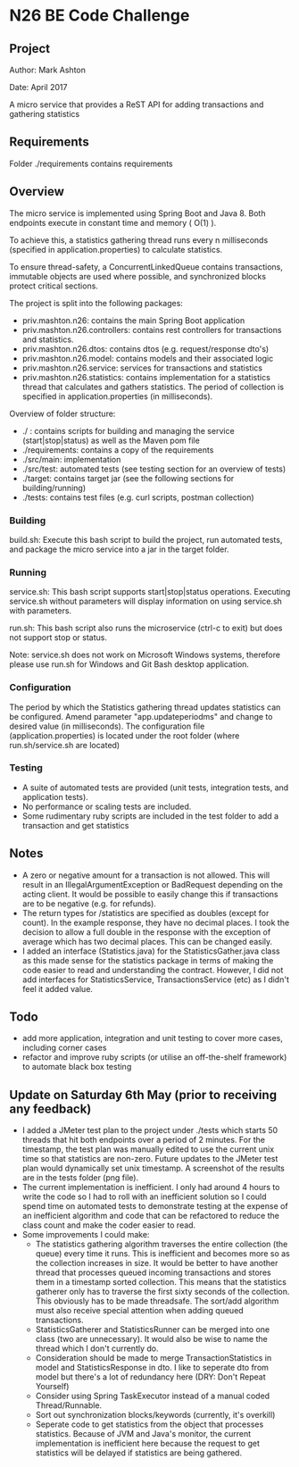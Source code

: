 # N26 BE Code Challenge

## Project
Author: Mark Ashton

Date: April 2017

A micro service that provides a ReST API for adding transactions and gathering statistics

## Requirements
Folder ./requirements contains requirements

## Overview
The micro service is implemented using Spring Boot and Java 8. Both endpoints execute in constant time and memory ( O(1) ).

To achieve this, a statistics gathering thread runs every n milliseconds (specified in application.properties) to calculate statistics.

To ensure thread-safety, a ConcurrentLinkedQueue contains transactions, immutable objects are used where possible, and synchronized blocks
protect critical sections.

The project is split into the following packages:

- priv.mashton.n26: contains the main Spring Boot application
- priv.mashton.n26.controllers: contains rest controllers for transactions and statistics.
- priv.mashton.n26.dtos: contains dtos (e.g. request/response dto's)
- priv.mashton.n26.model: contains models and their associated logic
- priv.mashton.n26.service: services for transactions and statistics
- priv.mashton.n26.statistics: contains implementation for a statistics thread that calculates and gathers statistics. The period of collection is 
specified in application.properties (in milliseconds).

Overview of folder structure:

- ./ : contains scripts for building and managing the service (start|stop|status) as well as the Maven pom file
- ./requirements: contains a copy of the requirements
- ./src/main: implementation
- ./src/test: automated tests (see testing section for an overview of tests)
- ./target: contains target jar (see the following sections for building/running)
- ./tests: contains test files (e.g. curl scripts, postman collection)

### Building

build.sh: Execute this bash script to build the project, run automated tests, and package the micro service into a jar in the target folder.

### Running

service.sh: This bash script supports start|stop|status operations. Executing service.sh without parameters will display information on using service.sh with parameters.

run.sh: This bash script also runs the microservice (ctrl-c to exit) but does not support stop or status.

Note: service.sh does not work on Microsoft Windows systems, therefore please use run.sh for Windows and Git Bash desktop application.

### Configuration

The period by which the Statistics gathering thread updates statistics can be configured. Amend parameter "app.updateperiodms" and change to desired value (in milliseconds).
The configuration file (application.properties) is located under the root folder (where run.sh/service.sh are located)

### Testing

- A suite of automated tests are provided (unit tests, integration tests, and application tests).
- No performance or scaling tests are included.
- Some rudimentary ruby scripts are included in the test folder to add a transaction and get statistics

## Notes

- A zero or negative amount for a transaction is not allowed. This will result in an IllegalArgumentException or BadRequest depending on the acting client.
It would be possible to easily change this if transactions are to be negative (e.g. for refunds).
- The return types for /statistics are specified as doubles (except for count). In the example response, they have no decimal places. I took the decision to 
allow a full double in the response with the exception of average which has two decimal places. This can be changed easily.
- I added an interface (Statistics.java) for the StatisticsGather.java class as this made sense for the statistics package in terms of
making the code easier to read and understanding the contract. However, I did not add interfaces for StatisticsService, 
TransactionsService (etc) as I didn't feel it added value.

## Todo

- add more application, integration and unit testing to cover more cases, including corner cases
- refactor and improve ruby scripts (or utilise an off-the-shelf framework) to automate black box testing

## Update on Saturday 6th May (prior to receiving any feedback)

- I added a JMeter test plan to the project under ./tests which starts 50 threads that hit both endpoints over a period of 2 minutes. For the timestamp, the test plan was manually edited to use the current
unix time so that statistics are non-zero. Future updates to the JMeter test plan would dynamically set unix timestamp. A screenshot of the results are in the tests folder (png file).
- The current implementation is inefficient. I only had around 4 hours to write the code so I had to roll with an inefficient solution so I could spend time on automated tests to demonstrate testing at the expense of
an inefficient algorithm and code that can be refactored to reduce the class count and make the coder easier to read.
- Some improvements I could make:
    - The statistics gathering algorithm traverses the entire collection (the queue) every time it runs. This is inefficient and becomes more so as the collection increases in size. It would be better to have another thread
     that processes queued incoming transactions and stores them in a timestamp sorted collection. This means that the statistics gatherer only has to traverse the first sixty seconds of the collection. This obviously has to 
     be made threadsafe. The sort/add algorithm must also receive special attention when adding queued transactions.
    - StatisticsGatherer and StatisticsRunner can be merged into one class (two are unnecessary). It would also be wise to name the thread which I don't currently do.    
    - Consideration should be made to merge TransactionStatistics in model and StatisticsResponse in dto. I like to seperate dto from model but there's a lot of redundancy here (DRY: Don't Repeat Yourself)
    - Consider using Spring TaskExecutor instead of a manual coded Thread/Runnable.
    - Sort out synchronization blocks/keywords (currently, it's overkill)
    - Seperate code to get statistics from the object that processes statistics. Because of JVM and Java's monitor, the current implementation is inefficient here because the request to get statistics will be delayed if statistics are being gathered.
